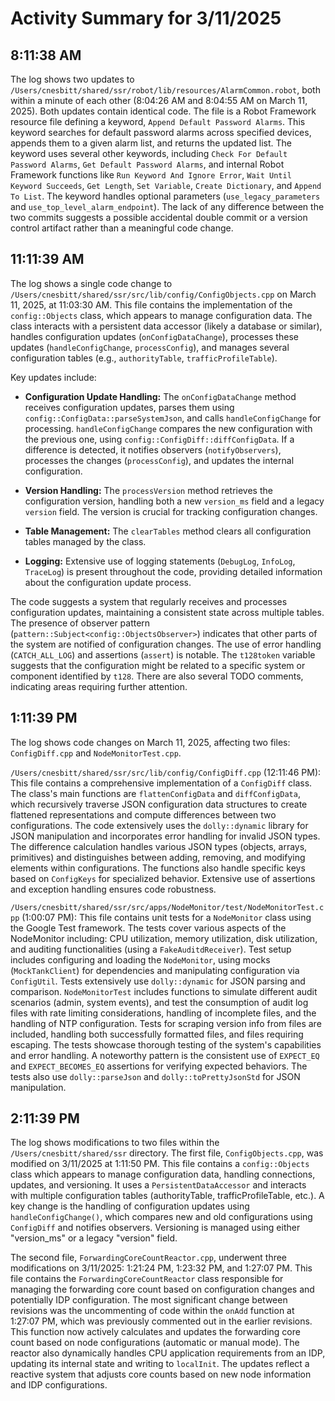 # Activity Summary for 3/11/2025

## 8:11:38 AM
The log shows two updates to `/Users/cnesbitt/shared/ssr/robot/lib/resources/AlarmCommon.robot`, both within a minute of each other (8:04:26 AM and 8:04:55 AM on March 11, 2025).  Both updates contain identical code.  The file is a Robot Framework resource file defining a keyword, `Append Default Password Alarms`. This keyword searches for default password alarms across specified devices, appends them to a given alarm list, and returns the updated list.  The keyword uses several other keywords, including `Check For Default Password Alarms`, `Get Default Password Alarms`, and internal Robot Framework functions like `Run Keyword And Ignore Error`, `Wait Until Keyword Succeeds`, `Get Length`, `Set Variable`, `Create Dictionary`, and `Append To List`. The keyword handles optional parameters (`use_legacy_parameters` and `use_top_level_alarm_endpoint`).  The lack of any difference between the two commits suggests a possible accidental double commit or a version control artifact rather than a meaningful code change.


## 11:11:39 AM
The log shows a single code change to `/Users/cnesbitt/shared/ssr/src/lib/config/ConfigObjects.cpp` on March 11, 2025, at 11:03:30 AM.  This file contains the implementation of the `config::Objects` class, which appears to manage configuration data.  The class interacts with a persistent data accessor (likely a database or similar), handles configuration updates (`onConfigDataChange`), processes these updates (`handleConfigChange`, `processConfig`), and manages several configuration tables (e.g., `authorityTable`, `trafficProfileTable`).

Key updates include:

* **Configuration Update Handling:** The `onConfigDataChange` method receives configuration updates, parses them using `config::ConfigData::parseSystemJson`, and calls `handleConfigChange` for processing. `handleConfigChange` compares the new configuration with the previous one, using `config::ConfigDiff::diffConfigData`.  If a difference is detected, it notifies observers (`notifyObservers`), processes the changes (`processConfig`), and updates the internal configuration.

* **Version Handling:** The `processVersion` method retrieves the configuration version, handling both a new `version_ms` field and a legacy `version` field.  The version is crucial for tracking configuration changes.

* **Table Management:**  The `clearTables` method clears all configuration tables managed by the class.

* **Logging:** Extensive use of logging statements (`DebugLog`, `InfoLog`, `TraceLog`) is present throughout the code, providing detailed information about the configuration update process.

The code suggests a system that regularly receives and processes configuration updates, maintaining a consistent state across multiple tables. The presence of observer pattern (`pattern::Subject<config::ObjectsObserver>`) indicates that other parts of the system are notified of configuration changes.  The use of error handling (`CATCH_ALL_LOG`) and assertions (`assert`) is notable.  The `t128token` variable suggests that the configuration might be related to a specific system or component identified by `t128`.  There are also several TODO comments, indicating areas requiring further attention.


## 1:11:39 PM
The log shows code changes on March 11, 2025, affecting two files: `ConfigDiff.cpp` and `NodeMonitorTest.cpp`.

`/Users/cnesbitt/shared/ssr/src/lib/config/ConfigDiff.cpp` (12:11:46 PM): This file contains a comprehensive implementation of a `ConfigDiff` class.  The class's main functions are `flattenConfigData` and `diffConfigData`, which recursively traverse JSON configuration data structures to create flattened representations and compute differences between two configurations.  The code extensively uses the `dolly::dynamic` library for JSON manipulation and incorporates error handling for invalid JSON types.  The difference calculation handles various JSON types (objects, arrays, primitives) and distinguishes between adding, removing, and modifying elements within configurations.  The functions also handle specific keys based on `ConfigKeys` for specialized behavior.  Extensive use of assertions and exception handling ensures code robustness.

`/Users/cnesbitt/shared/ssr/src/apps/NodeMonitor/test/NodeMonitorTest.cpp` (1:00:07 PM): This file contains unit tests for a `NodeMonitor` class using the Google Test framework.  The tests cover various aspects of the NodeMonitor including: CPU utilization, memory utilization, disk utilization, and auditing functionalities (using a `FakeAuditdReceiver`).  Test setup includes configuring and loading the `NodeMonitor`, using mocks (`MockTankClient`) for dependencies and manipulating configuration via `ConfigUtil`.  Tests extensively use `dolly::dynamic` for JSON parsing and comparison.  `NodeMonitorTest` includes functions to simulate different audit scenarios (admin, system events), and test the consumption of audit log files with rate limiting considerations, handling of incomplete files, and the handling of NTP configuration.  Tests for scraping version info from files are included, handling both successfully formatted files, and files requiring escaping.  The tests showcase thorough testing of the system's capabilities and error handling.  A noteworthy pattern is the consistent use of `EXPECT_EQ` and `EXPECT_BECOMES_EQ` assertions for verifying expected behaviors. The tests also use `dolly::parseJson` and `dolly::toPrettyJsonStd` for JSON manipulation.


## 2:11:39 PM
The log shows modifications to two files within the `/Users/cnesbitt/shared/ssr` directory.  The first file, `ConfigObjects.cpp`, was modified on 3/11/2025 at 1:11:50 PM. This file contains a `config::Objects` class which appears to manage configuration data, handling connections, updates, and versioning.  It uses a `PersistentDataAccessor` and interacts with multiple configuration tables (authorityTable, trafficProfileTable, etc.).  A key change is the handling of configuration updates using `handleConfigChange()`, which compares new and old configurations using `ConfigDiff` and notifies observers.  Versioning is managed using either "version_ms" or a legacy "version" field.

The second file, `ForwardingCoreCountReactor.cpp`, underwent three modifications on 3/11/2025: 1:21:24 PM, 1:23:32 PM, and 1:27:07 PM.  This file contains the `ForwardingCoreCountReactor` class responsible for managing the forwarding core count based on configuration changes and potentially IDP configuration. The most significant change between revisions was the uncommenting of code within the `onAdd` function at 1:27:07 PM, which was previously commented out in the earlier revisions.  This function now actively calculates and updates the forwarding core count based on node configurations (automatic or manual mode). The reactor also dynamically handles CPU application requirements from an IDP, updating its internal state and writing to `localInit`.  The updates reflect a reactive system that adjusts core counts based on new node information and IDP configurations.
